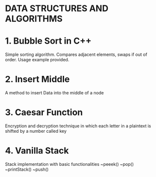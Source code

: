 # DATA STRUCTURES AND ALGORITHMS

# 1. Bubble Sort in C++
Simple sorting algorithm. Compares adjacent elements, swaps if out of order. Usage example provided.
# 2. Insert Middle
A method to insert Data into the middle of a node 
# 3. Caesar Function
Encryption and decryption technique  in which each letter in a plaintext is shifted by a number called key
# 4. Vanilla Stack
Stack implementation with basic functionalities
        ~peeek()
        ~pop()
        ~printStack()
        ~push()
